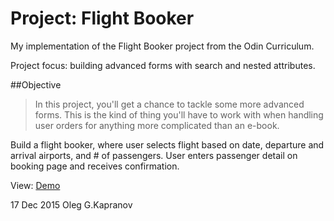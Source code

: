 Project: Flight Booker
======================

My implementation of the Flight Booker project from the Odin Curriculum.

Project focus: building advanced forms with search and nested attributes.

##Objective
>In this project, you'll get a chance to tackle some more advanced forms.
 This is the kind of thing you'll have to work with when handling user orders for anything more complicated than an e-book.

Build a flight booker, where user selects flight based on date, departure and arrival airports, and # of passengers.
User enters passenger detail on booking page and receives confirmation.

View: [Demo](http://flight-booker.herokuapp.com)

17 Dec 2015 Oleg G.Kapranov
